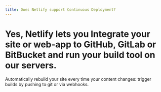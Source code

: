 ```yaml
---
title: Does Netlify support Continuous Deployment?
---
```

# Yes, Netlify lets you Integrate your site or web-app to GitHub, GitLab or BitBucket and run your build tool on our servers.

Automatically rebuild your site every time your content changes: trigger builds by pushing to git or via webhooks.
